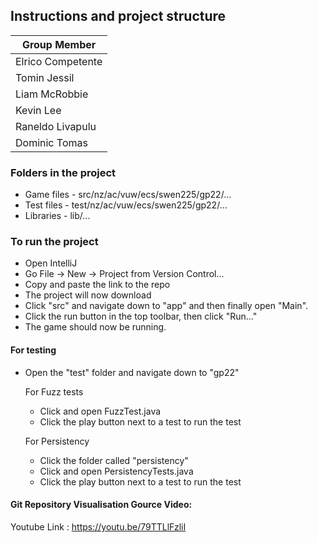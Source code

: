 ## Instructions and project structure

| Group Member       |
| ------------------ |
| Elrico Competente  |
| Tomin Jessil       |
| Liam McRobbie      |
| Kevin Lee          |
| Raneldo Livapulu   |
| Dominic Tomas      |

### Folders in the project
* Game files - src/nz/ac/vuw/ecs/swen225/gp22/...
* Test files - test/nz/ac/vuw/ecs/swen225/gp22/...
* Libraries - lib/...


### To run the project
* Open IntelliJ
* Go File -> New -> Project from Version Control...
* Copy and paste the link to the repo
* The project will now download
* Click "src" and navigate down to "app" and then finally open "Main".
* Click the run button in the top toolbar, then click "Run..."
* The game should now be running. 

#### For testing
* Open the "test" folder and navigate down to "gp22"

  For Fuzz tests
  * Click and open FuzzTest.java
  * Click the play button next to a test to run the test
  
  For Persistency
  * Click the folder called "persistency" 
  * Click and open PersistencyTests.java
  * Click the play button next to a test to run the test

#### Git Repository Visualisation Gource Video:
Youtube Link : https://youtu.be/79TTLlFzliI


